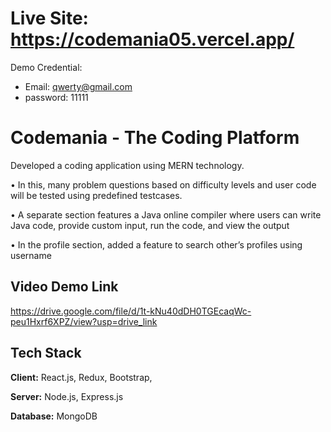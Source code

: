 # Live Site: https://codemania05.vercel.app/
Demo Credential:
 - Email: qwerty@gmail.com
 - password: 11111

# Codemania - The Coding Platform

Developed a coding application using MERN technology.

• In this, many problem questions based on difficulty levels and user code will be tested using predefined testcases.

• A separate section features a Java online compiler where users can write Java code, provide custom input, run the code, and view the
output

• In the profile section, added a feature to search other’s profiles using
username

## Video Demo Link

https://drive.google.com/file/d/1t-kNu40dDH0TGEcaqWc-peu1Hxrf6XPZ/view?usp=drive_link

## Tech Stack

**Client:** React.js, Redux, Bootstrap,

**Server:** Node.js, Express.js

**Database:** MongoDB

